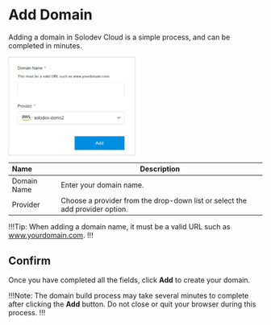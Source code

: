 # Add Domain

Adding a domain in Solodev Cloud is a simple process, and can be completed in minutes.

<img src="../../../images/adddomain.jpg" alt="adddomain" style="width: 50%; display: block"></a>

**Name** | **Description** 
:--- | ---
Domain Name | Enter your domain name.
Provider | Choose a provider from the drop-down list or select the add provider option.

!!!Tip:
When adding a domain name, it must be a valid URL such as www.yourdomain.com. 
!!!

## Confirm

Once you have completed all the fields, click **Add** to create your domain.

!!!Note:
The domain build process may take several minutes to complete after clicking the **Add** button. Do not close or quit your browser during this process.
!!!

